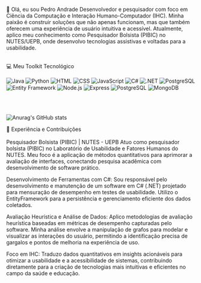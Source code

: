 👋 Olá, eu sou Pedro Andrade
Desenvolvedor e pesquisador com foco em Ciência da Computação e Interação Humano-Computador (IHC). Minha paixão é construir soluções que não apenas funcionam, mas que também oferecem uma experiência de usuário intuitiva e acessível. Atualmente, aplico meu conhecimento como Pesquisador Bolsista (PIBIC) no NUTES/UEPB, onde desenvolvo tecnologias assistivas e voltadas para a usabilidade.
<br></br>

💻 Meu Toolkit Tecnológico
<div style="display: inline-block;">
<img align="center" alt="Java" src="https://img.shields.io/badge/Java-ED8B00?style=for-the-badge&logo=openjdk&logoColor=white"/>
<img align="center" alt="Python" src="https://img.shields.io/badge/Python-3776AB?style=for-the-badge&logo=python&logoColor=white"/>
<img align="center" alt="HTML" src="https://img.shields.io/badge/HTML5-E34F26?style=for-the-badge&logo=html5&logoColor=white"/>
<img align="center" alt="CSS" src="https://img.shields.io/badge/CSS3-1572B6?style=for-the-badge&logo=css3&logoColor=white"/>
<img align="center" alt="JavaScript" src="https://img.shields.io/badge/JavaScript-F7DF1E?logo=javascript&logoColor=black&style=for-the-badge"/>
<img align="center" alt="C#" src="https://img.shields.io/badge/C%23-239120?logo=c-sharp&logoColor=white&style=for-the-badge"/>
<img align="center" alt=".NET" src="https://img.shields.io/badge/.NET-5C2D91?logo=.net&logoColor=white&style=for-the-badge"/>
<img align="center" alt="PostgreSQL" src="https://img.shields.io/badge/PostgreSQL-316192?logo=postgresql&logoColor=white&style=for-the-badge"/>
<img align="center" alt="Entity Framework" src="https://img.shields.io/badge/Entity%20Framework-5C2D91?style=for-the-badge&logo=.net&logoColor=white"/>
<img align="center" alt="Node.js" src="https://img.shields.io/badge/Node.js-339933?style=for-the-badge&logo=node.js&logoColor=white"/>
<img align="center" alt="Express" src="https://img.shields.io/badge/Express.js-000000?style=for-the-badge&logo=express&logoColor=white"/>
<img align="center" alt="PostgreSQL" src="https://img.shields.io/badge/PostgreSQL-316192?style=for-the-badge&logo=postgresql&logoColor=white"/>
<img align="center" alt="MongoDB" src="https://img.shields.io/badge/MongoDB-47A248?style=for-the-badge&logo=mongodb&logoColor=white"/>
</div>

<br></br>

![Anurag's GitHub stats](https://github-readme-stats.vercel.app/api?username=pedroluvaz&show_icons=true&theme=transparent)



🚀 Experiência e Contribuições<br></br>
Pesquisador Bolsista (PIBIC) | NUTES - UEPB
Atuo como pesquisador bolsista (PIBIC) no Laboratório de Usabilidade e Fatores Humanos do NUTES. Meu foco é a aplicação de métodos quantitativos para aprimorar a avaliação de interfaces, conectando pesquisa acadêmica com desenvolvimento de software prático.

Desenvolvimento de Ferramentas com C#: Sou responsável pelo desenvolvimento e manutenção de um software em C# (.NET) projetado para mensuração de desempenho em testes de usabilidade. Utilizo o EntityFramework para a persistência e gerenciamento eficiente dos dados coletados.

Avaliação Heurística e Análise de Dados: Aplico metodologias de avaliação heurística baseadas em métricas de desempenho capturadas pelo software. Minha análise envolve a manipulação de grafos para modelar e visualizar as interações do usuário, permitindo a identificação precisa de gargalos e pontos de melhoria na experiência de uso.

Foco em IHC: Traduzo dados quantitativos em insights acionáveis para otimizar a usabilidade e a acessibilidade de sistemas, contribuindo diretamente para a criação de tecnologias mais intuitivas e eficientes no campo da saúde e educação.
